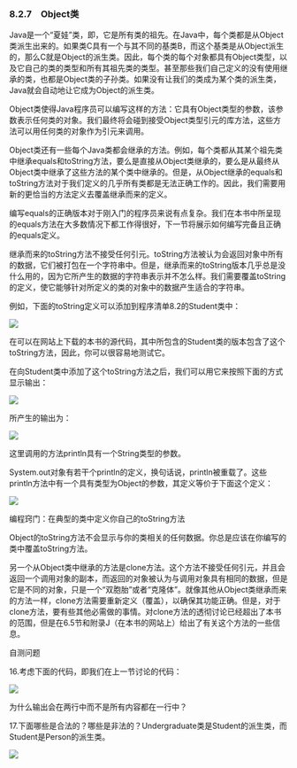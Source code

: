    

### 8.2.7　Object类

Java是一个“夏娃”类，即，它是所有类的祖先。在Java中，每个类都是从Object类派生出来的。如果类C具有一个与其不同的基类B，而这个基类是从Object派生的，那么C就是Object的派生类。因此，每个类的每个对象都具有Object类型，以及它自己的类的类型和所有其祖先类的类型。甚至那些我们自己定义的没有使用继承的类，也都是Object类的子孙类。如果没有让我们的类成为某个类的派生类，Java就会自动地让它成为Object的派生类。

Object类使得Java程序员可以编写这样的方法：它具有Object类型的参数，该参数表示任何类的对象。我们最终将会碰到接受Object类型引元的库方法，这些方法可以用任何类的对象作为引元来调用。

Object类还有一些每个Java类都会继承的方法。例如，每个类都从其某个祖先类中继承equals和toString方法，要么是直接从Object类继承的，要么是从最终从Object类中继承了这些方法的某个类中继承的。但是，从Object继承的equals和toString方法对于我们定义的几乎所有类都是无法正确工作的。因此，我们需要用新的更恰当的方法定义去覆盖继承而来的定义。

编写equals的正确版本对于刚入门的程序员来说有点复杂。我们在本书中所呈现的equals方法在大多数情况下都工作得很好，下一节将展示如何编写完备且正确的equals定义。

继承而来的toString方法不接受任何引元。toString方法被认为会返回对象中所有的数据，它们被打包在一个字符串中。但是，继承而来的toString版本几乎总是没什么用的，因为它所产生的数据的字符串表示并不怎么样。我们需要覆盖toString的定义，使它能够针对所定义的类的对象中的数据产生适合的字符串。

例如，下面的toString定义可以添加到程序清单8.2的Student类中：

![](0-Assets/Epubook/程序员编程语言经典合集（计算机科学丛书5册套装），javapython编程语言含经典教材龙书《编译原理》%20(Bruce%20Eckel%20%20Alfred%20V.%20Aho%20%20Monica%20S.%20Lam%20etc.)%20(Z-Library)/images/image10822.jpeg)

在可以在网站上下载的本书的源代码，其中所包含的Student类的版本包含了这个toString方法，因此，你可以很容易地测试它。

在向Student类中添加了这个toString方法之后，我们可以用它来按照下面的方式显示输出：

![](0-Assets/Epubook/程序员编程语言经典合集（计算机科学丛书5册套装），javapython编程语言含经典教材龙书《编译原理》%20(Bruce%20Eckel%20%20Alfred%20V.%20Aho%20%20Monica%20S.%20Lam%20etc.)%20(Z-Library)/images/image10823.jpeg)

所产生的输出为：

![](../Images/image10824.gif)

这里调用的方法println具有一个String类型的参数。

System.out对象有若干个println的定义，换句话说，println被重载了。这些println方法中有一个具有类型为Object的参数，其定义等价于下面这个定义：

![](0-Assets/Epubook/程序员编程语言经典合集（计算机科学丛书5册套装），javapython编程语言含经典教材龙书《编译原理》%20(Bruce%20Eckel%20%20Alfred%20V.%20Aho%20%20Monica%20S.%20Lam%20etc.)%20(Z-Library)/images/image10825.jpeg)

编程窍门：在典型的类中定义你自己的toString方法

Object的toString方法不会显示与你的类相关的任何数据。你总是应该在你编写的类中覆盖toString方法。

另一个从Object类中继承的方法是clone方法。这个方法不接受任何引元，并且会返回一个调用对象的副本，而返回的对象被认为与调用对象具有相同的数据，但是它是不同的对象，只是一个“双胞胎”或者“克隆体”。就像其他从Object类继承而来的方法一样，clone方法需要重新定义（覆盖），以确保其功能正确。但是，对于clone方法，要有些其他必需做的事情。对clone方法的透彻讨论已经超出了本书的范围，但是在6.5节和附录J（在本书的网站上）给出了有关这个方法的一些信息。

自测问题

16.考虑下面的代码，即我们在上一节讨论的代码：

![](0-Assets/Epubook/程序员编程语言经典合集（计算机科学丛书5册套装），javapython编程语言含经典教材龙书《编译原理》%20(Bruce%20Eckel%20%20Alfred%20V.%20Aho%20%20Monica%20S.%20Lam%20etc.)%20(Z-Library)/images/image10826.jpeg)

为什么输出会在两行中而不是所有内容都在一行中？

17.下面哪些是合法的？哪些是非法的？Undergraduate类是Student的派生类，而Student是Person的派生类。

![](0-Assets/Epubook/程序员编程语言经典合集（计算机科学丛书5册套装），javapython编程语言含经典教材龙书《编译原理》%20(Bruce%20Eckel%20%20Alfred%20V.%20Aho%20%20Monica%20S.%20Lam%20etc.)%20(Z-Library)/images/image10827.jpeg)
